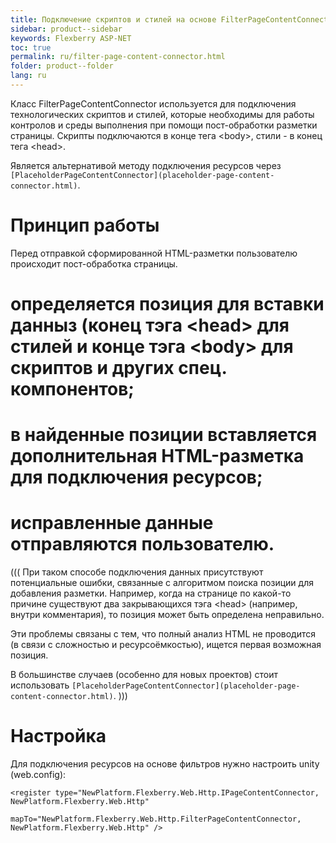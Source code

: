 ```yaml
---
title: Подключение скриптов и стилей на основе FilterPageContentConnector
sidebar: product--sidebar
keywords: Flexberry ASP-NET
toc: true
permalink: ru/filter-page-content-connector.html
folder: product--folder
lang: ru
---
```


Класс FilterPageContentConnector используется для подключения технологических скриптов и стилей, которые необходимы для работы контролов и среды выполнения при помощи пост-обработки разметки страницы. Скрипты подключаются в конце тега &lt;body&gt;, стили - в конец тега &lt;head&gt;.

Является альтернативой методу подключения ресурсов через `[PlaceholderPageContentConnector](placeholder-page-content-connector.html)`.

# Принцип работы
Перед отправкой сформированной HTML-разметки пользователю происходит пост-обработка страницы.
# определяется позиция для вставки данныз (конец тэга &lt;head&gt; для стилей и конце тэга &lt;body&gt; для скриптов и других спец. компонентов;
# в найденные позиции вставляется дополнительная HTML-разметка для подключения ресурсов;
# исправленные данные отправляются пользователю.

(((<msg type=warning>
При таком способе подключения данных присутствуют потенциальные ошибки, связанные с алгоритмом поиска позиции для добавления разметки. Например, когда на странице по какой-то причине существуют два закрывающихся тэга &lt;head&gt; (например, внутри комментария), то позиция может быть определена неправильно.

Эти проблемы связаны с тем, что полный анализ HTML не проводится (в связи с сложностью и ресурсоёмкостью), ищется первая возможная позиция.

В большинстве случаев (особенно для новых проектов) стоит использовать `[PlaceholderPageContentConnector](placeholder-page-content-connector.html)`.
</msg>)))

# Настройка
Для подключения ресурсов на основе фильтров нужно настроить unity (web.config):
```
<register type="NewPlatform.Flexberry.Web.Http.IPageContentConnector, NewPlatform.Flexberry.Web.Http"
          mapTo="NewPlatform.Flexberry.Web.Http.FilterPageContentConnector, NewPlatform.Flexberry.Web.Http" />
```

